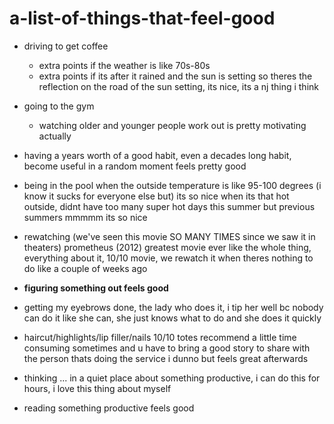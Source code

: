 # a-list-of-things-that-feel-good

* driving to get coffee
  * extra points if the weather is like 70s-80s
  * extra points if its after it rained and the sun is setting so theres the reflection on the road of the sun setting, its nice, its a nj thing i think

* going to the gym
  * watching older and younger people work out is pretty motivating actually
 
* having a years worth of a good habit, even a decades long habit, become useful in a random moment feels pretty good

* being in the pool when the outside temperature is like 95-100 degrees (i know it sucks for everyone else but) its so nice when its that hot outside, didnt have too many super hot days this summer but previous summers mmmmm its so nice

* rewatching (we've seen this movie SO MANY TIMES since we saw it in theaters) prometheus (2012) greatest movie ever like the whole thing, everything about it, 10/10 movie, we rewatch it when theres nothing to do like a couple of weeks ago

* **figuring something out feels good**

* getting my eyebrows done, the lady who does it, i tip her well bc nobody can do it like she can, she just knows what to do and she does it quickly

* haircut/highlights/lip filler/nails 10/10 totes recommend a little time consuming sometimes and u have to bring a good story to share with the person thats doing the service i dunno but feels great afterwards

* thinking ... in a quiet place about something productive, i can do this for hours, i love this thing about myself

* reading something productive feels good
